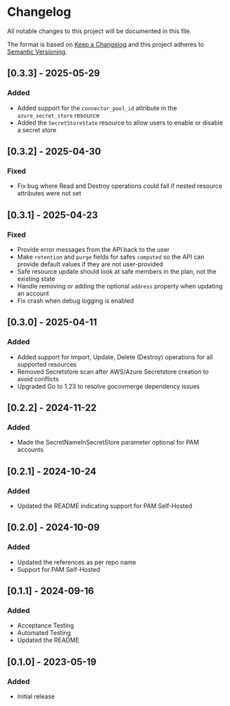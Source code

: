# Changelog
All notable changes to this project will be documented in this file.

The format is based on [Keep a Changelog](http://keepachangelog.com/en/1.0.0/)
and this project adheres to [Semantic Versioning](http://semver.org/spec/v2.0.0.html).

## [0.3.3] - 2025-05-29

### Added
- Added support for the `connector_pool_id` attribute in the `azure_secret_store` resource
- Added the `SecretStoreState` resource to allow users to enable or disable a secret store

## [0.3.2] - 2025-04-30

### Fixed
- Fix bug where Read and Destroy operations could fail if nested resource attributes were not set

## [0.3.1] - 2025-04-23

### Fixed
- Provide error messages from the API back to the user
- Make `retention` and `purge` fields for safes `computed` so the API can provide default values if they are not user-provided
- Safe resource update should look at safe members in the plan, not the existing state
- Handle removing or adding the optional `address` property when updating an account
- Fix crash when debug logging is enabled

## [0.3.0] - 2025-04-11

### Added
- Added support for Import, Update, Delete (Destroy) operations for all supported resources
- Removed Secretstore scan after AWS/Azure Secretstore creation to avoid conflicts
- Upgraded Go to 1.23 to resolve gocovmerge dependency issues

## [0.2.2] - 2024-11-22

### Added
- Made the SecretNameInSecretStore parameter optional for PAM accounts

## [0.2.1] - 2024-10-24

### Added
- Updated the README indicating support for PAM Self-Hosted

## [0.2.0] - 2024-10-09

### Added
- Updated the references as per repo name
- Support for PAM Self-Hosted

## [0.1.1] - 2024-09-16

### Added
- Acceptance Testing
- Automated Testing
- Updated the README

## [0.1.0] - 2023-05-19

### Added
- Initial release
